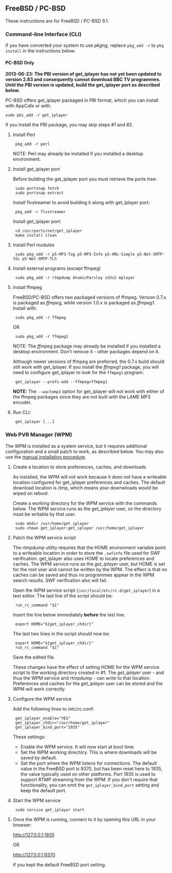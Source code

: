 ## FreeBSD / PC-BSD

These instructions are for FreeBSD / PC-BSD 9.1.

### Command-line Interface (CLI)

If you have converted your system to use *pkgng*, replace `pkg_add -r` to `pkg install` in the instructions below.

#### PC-BSD Only

**2013-06-23: The PBI version of get_iplayer has not yet been updated to version 2.83 and consequently cannot download BBC TV programmes.  Until the PBI version is updated, build the get_iplayer port as described below.**

PC-BSD offers get_iplayer packaged in PBI format, which you can install with AppCafe or with:

	sudo pbi_add -r get_iplayer

If you install the PBI package, you may skip steps #1 and #2.

1. Install Perl

		pkg_add -r perl

    NOTE: Perl may already be installed if you installed a desktop environment.

2. Install get_iplayer port

	Before building the get_iplayer port you must retrieve the ports tree:

		sudo portsnap fetch
		sudo portsnap extract
	
	Install flvstreamer to avoid building it along with get_iplayer port:

		pkg_add -r flvstreamer

	Install get_iplayer port:

		cd /usr/ports/net/get_iplayer
		make install clean

3. Install Perl modules

		sudo pkg_add -r p5-MP3-Tag p5-MP3-Info p5-XML-Simple p5-Net-SMTP-SSL p5-Net-SMTP-TLS

4. Install external programs (except ffmpeg)

		sudo pkg_add -r rtmpdump AtomicParsley id3v2 mplayer

5. Install ffmpeg

	FreeBSD/PC-BSD offers two packaged versions of ffmpeg.  Version 0.7.x is packaged as *ffmpeg*, while version 1.0.x is packaged as *ffmpeg1*.  Install with:

		sudo pkg_add -r ffmpeg

	OR

		sudo pkg_add -r ffmpeg1

	NOTE: The *ffmpeg* package may already be installed if you installed a desktop environment.  Don't remove it - other packages depend on it.

	Although newer versions of ffmpeg are preferred, the 0.7.x build should still work with get_iplayer.    If you install the *ffmpeg1* package, you will need to configure get_iplayer to look for the `ffmpeg1` program:

		get_iplayer --prefs-add --ffmpeg=ffmpeg1

	**NOTE:** The `--aactomp3` option for get_iplayer will not work with either of the ffmpeg packages since they are not built with the LAME MP3 encoder.

6. Run CLI:

        get_iplayer [...]

### Web PVR Manager (WPM)

The WPM is installed as a system service, but it requires additional configuration and a small patch to work, as described below.  You may also use the [manual installation procedure](manual).

1. Create a location to store preferences, caches, and downloads

	As installed, the WPM will not work because it does not have a writeable location configured for get_iplayer preferences and caches.  The default download location is /tmp, which means your downwloads would be wiped on reboot.

	Create a working directory for the WPM service with the commands below.  The WPM service runs as the *get_iplayer* user, so the directory must be writable by that user.
	 	
		sudo mkdir /usr/home/get_iplayer
		sudo chown get_iplayer:get_iplayer /usr/home/get_iplayer

2. Patch the WPM service script

	The rtmpdump utility requires that the HOME environment variable point to a writeable location in order to store the `.swfinfo` file used for SWF verification.  get_iplayer also uses HOME to locate preferences and caches.  The WPM service runs as the *get_iplayer* user, but HOME is set for the *root* user and cannot be written by the WPM.  The effect is that no caches can be saved and thus no programmes appear in the WPM search results.  SWF verification also will fail.

	Open the WPM service script (`/usr/local/etc/rc.d/get_iplayer`) in a text editor.  The last line of the script should be:

		run_rc_command "$1"

	Insert the line below immediately **before** the last line:

		export HOME="${get_iplayer_chdir}"

	The last two lines in the script should now be:

		export HOME="${get_iplayer_chdir}"
		run_rc_command "$1"

	Save the edited file.

	These changes have the effect of setting HOME for the WPM service script to the working directory created in #1.  The *get_iplayer* user - and thus the WPM service and rtmpdump - can write to that location.  Preferences and caches for the *get_iplayer* user can be stored and the WPM will work correctly.

3. Configure the WPM service

	Add the following lines to /etc/rc.conf:
	
		get_iplayer_enable="YES"
		get_iplayer_chdir="/usr/home/get_iplayer"
		get_iplayer_bind_port="1935"

	These settings:
	* Enable the WPM service.  It will now start at boot time.
	* Set the WPM working directory.  This is where downloads will be saved by default.
	* Set the port where the WPM listens for connections.  The default value in the FreeBSD port is 9370, but has been reset here to 1935, the value typically used on other platforms. Port 1935 is used to support RTMP streaming from the WPM.  If you don't require that functionality, you can omit the `get_iplayer_bind_port` setting and keep the default port.
	
4. Start the WPM service

		sudo service get_iplayer start

5. Once the WPM is running, connect to it by opening this URL in your browser:

    <http://127.0.0.1:1935>

	OR
  
	<http://127.0.0.1:9370>

	if you kept the default FreeBSD port setting.
